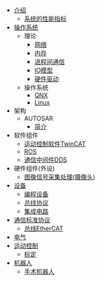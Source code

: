 * [介绍](README.md)
  * [系统的性能指标](ca/perf.md)
* [操作系统](os/SUMMARY.md)
  * 理论
    * [网络](os/net.md)
    * [内存](os/memory.md)
    * [进程间通信](https://cpp.wangyaqi.cn/#/kb/ipc/SUMMARY)
    * [IO模型](os/io.md)
    * [硬件驱动](os/driver.md)
  * 操作系统
    * [QNX](os/qnx.md)
    * [Linux](os/linux.md)
* 架构
  * AUTOSAR
    * [简介](ca/autosar/SUMMARY.md)
* 软件组件
  * [运动控制软件TwinCAT](os/sw_component/twincat.md)
  * [ROS](os/sw_component/ros.md)
  * [通信中间件DDS](os/sw_component/dds.md)
* 硬件组件(外设)
  * [图像信号采集处理(摄像头)](peri/image.md)
* [设备](hardware/SUMMARY.md)
  * [编程设备](hardware/equipment.md)
  * [总线协议](hardware/bus/SUMMARY.md)
  * [集成电路](hardware/ic.md)
* [通信标准协议](comm/SUMMARY.md)
  * [总线EtherCAT](comm/ethercat.md)
* [电气](electric/SUMMARY.md)
* [运动控制](mc/SUMMARY.md)
  * [标定](mc/cali.md)
* [机器人](robot/SUMMARY.md)
  * [手术机器人](robot/surgery.md)
